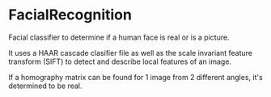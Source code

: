 # FacialRecognition
Facial classifier to determine if a human face is real or is a picture. 

It uses a HAAR cascade clasifier file as well as the scale invariant feature transform (SIFT) to detect and describe local features of an image.

If a homography matrix can be found for 1 image from 2 different angles, it's determined to be real.
